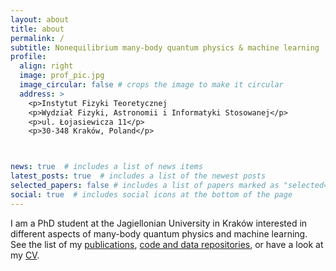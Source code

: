 ```yaml
---
layout: about
title: about
permalink: /
subtitle: Nonequilibrium many-body quantum physics & machine learning
profile:
  align: right
  image: prof_pic.jpg
  image_circular: false # crops the image to make it circular
  address: >
    <p>Instytut Fizyki Teoretycznej
    <p>Wydział Fizyki, Astronomii i Informatyki Stosowanej</p>
    <p>ul. Łojasiewicza 11</p>
    <p>30-348 Kraków, Poland</p>



news: true  # includes a list of news items
latest_posts: true  # includes a list of the newest posts
selected_papers: false # includes a list of papers marked as "selected={true}"
social: true  # includes social icons at the bottom of the page
---
```



I am a PhD student at the Jagiellonian University in Kraków interested in different aspects of many-body quantum physics and machine learning. See the list of my <a href="/publications">publications</a>, <a href="/repositories">code and data repositories</a>, or have a look at my <a href="/cv">CV</a>.

